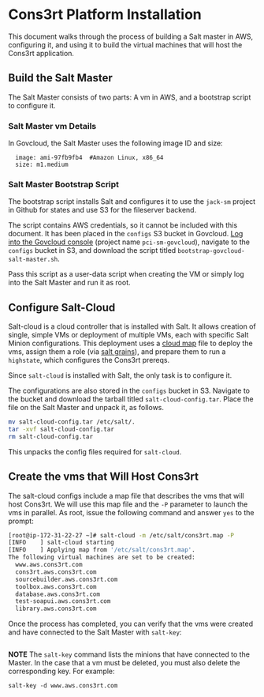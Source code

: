 # Cons3rt Platform Installation

This document walks through the process of building a Salt master in AWS,
configuring it, and using it to build the virtual machines that will host
the Cons3rt application. 

## Build the Salt Master
The Salt Master consists of two parts: A vm in AWS, and a bootstrap script
to configure it.

### Salt Master vm Details
In Govcloud, the Salt Master uses the following image ID and size:

```
  image: ami-97fb9fb4  #Amazon Linux, x86_64
  size: m1.medium
```

### Salt Master Bootstrap Script
The bootstrap script installs Salt and configures it to use the `jack-sm` project in Github for states and use S3 for the fileserver backend.

The script contains AWS credentials, so it cannot be included
with this document. It has been placed in the `configs` S3 bucket in
Govcloud. [Log into the Govcloud console](https://signin.amazonaws-us-gov.com) (project name `pci-sm-govcloud`),
navigate to the `configs` bucket in S3, and download the script titled `bootstrap-govcloud-salt-master.sh`.

Pass this script as a user-data script when creating the VM or simply log into the Salt Master and run it as root. 

## Configure Salt-Cloud
Salt-cloud is a cloud controller that is installed with Salt. It allows creation of single, simple VMs or deployment of multiple VMs, each with specific Salt Minion configurations. This deployment uses a [cloud map](http://salt-cloud.readthedocs.org/en/latest/topics/map.html) file to deploy the vms, assign them a role (via [salt grains](http://docs.saltstack.com/topics/targeting/grains.html)), and prepare them to run a `highstate`, which configures the Cons3rt prereqs.


Since `salt-cloud` is installed with Salt, the only task is to configure it.

The configurations are also stored in the `configs` bucket in S3. Navigate to the bucket and download the tarball titled `salt-cloud-config.tar`. Place the file on the Salt Master and unpack it, as follows.

```bash
mv salt-cloud-config.tar /etc/salt/.
tar -xvf salt-cloud-config.tar
rm salt-cloud-config.tar
```

This unpacks the config files required for `salt-cloud`.


## Create the vms that Will Host Cons3rt
The salt-cloud configs include a map file that describes the vms that will host Cons3rt. We will use this map file and the `-P` parameter to launch the vms in parallel. As root, issue the following command and answer `yes` to the prompt:

```bash
[root@ip-172-31-22-27 ~]# salt-cloud -m /etc/salt/cons3rt.map -P
[INFO    ] salt-cloud starting
[INFO    ] Applying map from '/etc/salt/cons3rt.map'.
The following virtual machines are set to be created:
  www.aws.cons3rt.com
  cons3rt.aws.cons3rt.com
  sourcebuilder.aws.cons3rt.com
  toolbox.aws.cons3rt.com
  database.aws.cons3rt.com
  test-soapui.aws.cons3rt.com
  library.aws.cons3rt.com
```

Once the process has completed, you can verify that the vms were created and have connected to the Salt Master with `salt-key`:

```bash

```

**NOTE** The `salt-key` command lists the minions that have connected to the Master. In the case that a vm must be deleted, you must also delete the corresponding key. For example:

```
salt-key -d www.aws.cons3rt.com
```